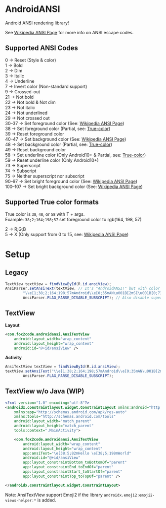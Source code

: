 # AndroidANSI  
Android ANSI rendering library!  

See [Wikipedia ANSI Page](https://en.wikipedia.org/wiki/ANSI_escape_code)
for more info on ANSI escape codes.  

## Supported ANSI Codes  

0 -> Reset (Style & color)  
1 -> Bold  
2 -> Dim  
3 -> Italic  
4 -> Underline  
7 -> Invert color (Non-standard support)  
9 -> Crossed-out  
21 -> Not bold  
22 -> Not bold & Not dim  
23 -> Not italic  
24 -> Not underlined  
29 -> Not crossed out  
30–37 -> Set foreground color (See: [Wikipedia ANSI Page](https://en.wikipedia.org/wiki/ANSI_escape_code#Colors))  
38 -> Set foreground color (Partial, see: [True-color](#supported-true-color-formats))  
39 -> Reset foreground color  
40–47 -> Set background color (See: [Wikipedia ANSI Page](https://en.wikipedia.org/wiki/ANSI_escape_code#Colors))  
48 -> Set background color (Partial, see: [True-color](#supported-true-color-formats))  
49 -> Reset background color  
58 -> Set underline color (Only Android10+ & Partial, see: [True-color](#supported-true-color-formats))  
59 -> Reset underline color (Only Android10+)  
73 -> Superscript  
74 -> Subscript  
75 -> Neither superscript nor subscript  
90–97 -> Set bright foreground color (See: [Wikipedia ANSI Page](https://en.wikipedia.org/wiki/ANSI_escape_code#Colors))  
100–107 -> Set bright background color (See: [Wikipedia ANSI Page](https://en.wikipedia.org/wiki/ANSI_escape_code#Colors))  

## Supported True color formats

True color is `38`, `48`, or `58` with T + args.  
Example: `38;2;164;198;57` set foreground color to rgb(164, 198, 57)  

2 -> R;G;B  
5 -> X (Only support from 0 to 15, see: [Wikipedia ANSI Page](https://en.wikipedia.org/wiki/ANSI_escape_code#Colors))  


# Setup
## Legacy
```java
TextView textView = findViewById(R.id.ansiView);
AnsiParser.setAnsiText(textView, // It's "AndroidANSI!" but with color & style
        "\\e[1;38;2;164;198;57mAndroid\\e[0;35mAN\u001B[2mSI\u001B[0;73m!",
        AnsiParser.FLAG_PARSE_DISABLE_SUBSCRIPT); // Also disable superscript
```

## TextView
**Layout**
```xml
<com.fox2code.androidansi.AnsiTextView
    android:layout_width="wrap_content"
    android:layout_height="wrap_content"
    android:id="@+id/ansiView" />
```
**Activity**
```java
AnsiTextView textView = findViewById(R.id.ansiView);
textView.setAnsiText("\\e[1;38;2;164;198;57mAndroid\\e[0;35mAN\u001B[2mSI\u001B[0;73m!",
        AnsiParser.FLAG_PARSE_DISABLE_SUBSCRIPT);
```

## TextView w/o Java (WIP)
```xml
<?xml version="1.0" encoding="utf-8"?>
<androidx.constraintlayout.widget.ConstraintLayout xmlns:android="http://schemas.android.com/apk/res/android"
    xmlns:app="http://schemas.android.com/apk/res-auto"
    xmlns:tools="http://schemas.android.com/tools"
    android:layout_width="match_parent"
    android:layout_height="match_parent"
    tools:context=".MainActivity">

    <com.fox2code.androidansi.AnsiTextView
        android:layout_width="wrap_content"
        android:layout_height="wrap_content"
        app:ansiText="\e[38;5;82mHello \e[38;5;198mWorld"
        android:id="@+id/ansiView"
        app:layout_constraintBottom_toBottomOf="parent"
        app:layout_constraintEnd_toEndOf="parent"
        app:layout_constraintStart_toStartOf="parent"
        app:layout_constraintTop_toTopOf="parent" />

</androidx.constraintlayout.widget.ConstraintLayout>
```

Note: AnsiTextView support Emoji2 if the library `androidx.emoji2:emoji2-views-helper:*` is added.

